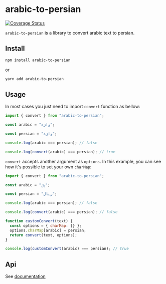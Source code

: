 # arabic-to-persian

[![Coverage Status](https://coveralls.io/repos/github/Vajehyab/arabic-to-persian.js/badge.svg?branch=master)](https://coveralls.io/github/Vajehyab/arabic-to-persian.js?branch=master)

`arabic-to-persian` is a library to convert arabic text to persian.

## Install

```bash
npm install arabic-to-persian
```

or

```bash
yarn add arabic-to-persian
```

## Usage

In most cases you just need to import `convert` function as bellow:

```javascript
import { convert } from "arabic-to-persian";

const arabic = "ﻭاﮊﻩ";

const persian = "واژه";

console.log(arabic === persian); // false

console.log(convert(arabic) === persian); // true
```

`convert` accepts another argument as `options`.
In this example, you can see how it's possible to set your own `charMap`:

```javascript
import { convert } from "arabic-to-persian";

const arabic = "﷼";

const persian = "ریال";

console.log(arabic === persian); // false

console.log(convert(arabic) === persian); // false

function customConvert(text) {
  const options = { charMap: {} };
  options.charMap[arabic] = persian;
  return convert(text, options);
}

console.log(customConvert(arabic) === persian); // true
```

## Api

See [documentation](https://vajehyab.github.io/arabic-to-persian.js)
